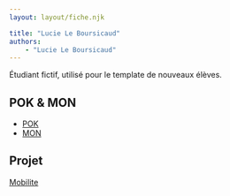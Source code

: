 ```yaml
---
layout: layout/fiche.njk

title: "Lucie Le Boursicaud"
authors:
    - "Lucie Le Boursicaud"
---
```


Étudiant fictif, utilisé pour le template de nouveaux élèves.

## POK & MON

* [POK](./pok)
* [MON](./mon)

## Projet

[Mobilite](../../../projets/2023-2024/Mobilite)